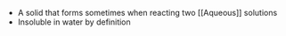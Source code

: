  - A solid that forms sometimes when reacting two [[Aqueous]] solutions
 - Insoluble in water by definition